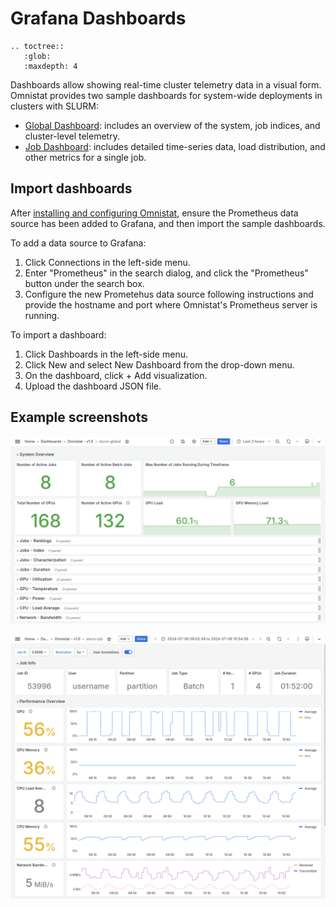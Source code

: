 # Grafana Dashboards

```eval_rst
.. toctree::
   :glob:
   :maxdepth: 4
```

Dashboards allow showing real-time cluster telemetry data in a visual form.
Omnistat provides two sample dashboards for system-wide deployments in
clusters with SLURM:
- [Global Dashboard](https://github.com/AMDResearch/omnistat/blob/main/grafana/json-models/slurm-global.json):
  includes an overview of the system, job indices, and cluster-level telemetry.
- [Job Dashboard](https://github.com/AMDResearch/omnistat/blob/main/grafana/json-models/slurm-job.json):
  includes detailed time-series data, load distribution, and other metrics for
  a single job.

## Import dashboards

After [installing and configuring Omnistat](installation/system-install),
ensure the Prometheus data source has been added to Grafana, and then import
the sample dashboards.

To add a data source to Grafana:
1. Click Connections in the left-side menu.
2. Enter "Prometheus" in the search dialog, and click the "Prometheus" button
   under the search box.
3. Configure the new Prometehus data source following instructions and provide
   the hostname and port where Omnistat's Prometheus server is running.

To import a dashboard:
1. Click Dashboards in the left-side menu.
2. Click New and select New Dashboard from the drop-down menu.
3. On the dashboard, click + Add visualization.
4. Upload the dashboard JSON file.

## Example screenshots

![Global dashboard screenshot](images/dashboard-global.png)

![Job dashboard screenshot](images/dashboard-job.png)
